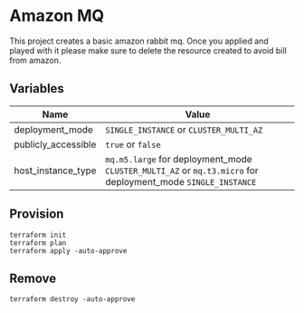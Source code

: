 # Amazon MQ

This project creates a basic amazon rabbit mq. Once you applied and played with it please make sure to delete the resource created to avoid bill from amazon.

## Variables
| Name | Value |
|------|--------|
| deployment_mode | `SINGLE_INSTANCE` or `CLUSTER_MULTI_AZ` |
| publicly_accessible | `true` or `false` |
| host_instance_type | `mq.m5.large` for deployment_mode `CLUSTER_MULTI_AZ` or `mq.t3.micro` for deployment_mode `SINGLE_INSTANCE` |


## Provision
```
terraform init
terraform plan
terraform apply -auto-approve
```

## Remove
`terraform destroy -auto-approve`